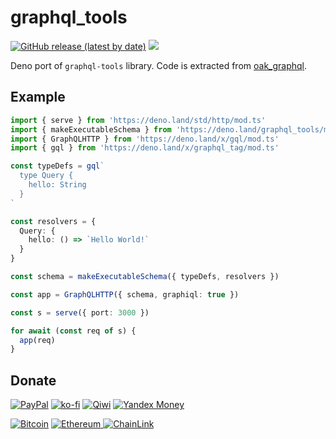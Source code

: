 # graphql_tools

[![GitHub release (latest by date)][releases]][releases-page] [![][docs-badge]][docs]

Deno port of `graphql-tools` library. Code is extracted from [oak_graphql](https://deno.land/x/oak_graphql@0.6.2/graphql-tools).

## Example

```ts
import { serve } from 'https://deno.land/std/http/mod.ts'
import { makeExecutableSchema } from 'https://deno.land/graphql_tools/mod.ts'
import { GraphQLHTTP } from 'https://deno.land/x/gql/mod.ts'
import { gql } from 'https://deno.land/x/graphql_tag/mod.ts'

const typeDefs = gql`
  type Query {
    hello: String
  }
`

const resolvers = {
  Query: {
    hello: () => `Hello World!`
  }
}

const schema = makeExecutableSchema({ typeDefs, resolvers })

const app = GraphQLHTTP({ schema, graphiql: true })

const s = serve({ port: 3000 })

for await (const req of s) {
  app(req)
}
```

[releases]: https://img.shields.io/github/v/release/deno-libs/graphql_tools?style=flat-square
[docs-badge]: https://img.shields.io/github/v/release/deno-libs/graphql_tools?color=yellow&label=Documentation&logo=deno&style=flat-square
[docs]: https://doc.deno.land/https/deno.land/x/graphql_tag/mod.ts
[releases-page]: https://github.com/deno-libs/graphql_tools/releases
[gh-actions-img]: https://img.shields.io/github/workflow/status/deno-libs/graphql_tools/CI?style=flat-square
[codecov]: https://codecov.io/gh/deno-libs/graphql_tools
[github-actions]: https://github.com/deno-libs/graphql_tools/actions
[codecov-badge]: https://img.shields.io/codecov/c/gh/deno-libs/graphql_tools?style=flat-square

## Donate

[![PayPal](https://img.shields.io/badge/PayPal-cyan?style=flat-square&logo=paypal)](https://paypal.me/v1rtl) [![ko-fi](https://img.shields.io/badge/kofi-pink?style=flat-square&logo=ko-fi)](https://ko-fi.com/v1rtl) [![Qiwi](https://img.shields.io/badge/qiwi-white?style=flat-square&logo=qiwi)](https://qiwi.com/n/V1RTL) [![Yandex Money](https://img.shields.io/badge/Yandex_Money-yellow?style=flat-square&logo=yandex)](https://money.yandex.ru/to/410014774355272)

[![Bitcoin](https://badge-crypto.vercel.app/api/badge?coin=btc&address=3PxedDftWBXujWtr7TbWQSiYTsZJoMD8K5)](https://badge-crypto.vercel.app/btc/3PxedDftWBXujWtr7TbWQSiYTsZJoMD8K5) [![Ethereum](https://badge-crypto.vercel.app/api/badge?coin=eth&address=0x9d9236DC024958D7fB73Ad9B178BD5D372D82288)
](https://badge-crypto.vercel.app/eth/0x9d9236DC024958D7fB73Ad9B178BD5D372D82288) [![ChainLink](https://badge-crypto.vercel.app/api/badge?coin=link&address=0x9d9236DC024958D7fB73Ad9B178BD5D372D82288)](https://badge-crypto.vercel.app/link/0xcd0da1c9b0DA7D2b862bbF813cB50f76F2fB4F5d)
